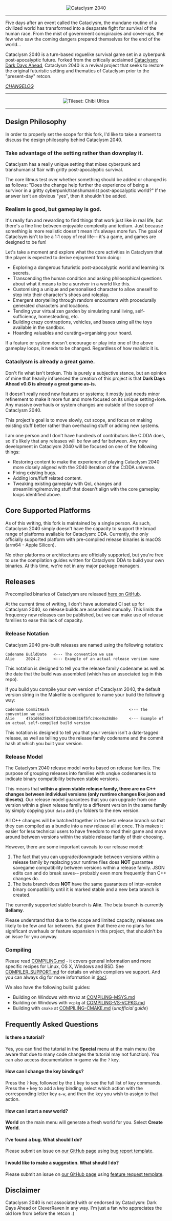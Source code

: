 <p align="center">
    <img src="./data/screenshots/titlebanner.png" alt="Cataclysm 2040">
</p>

---

Five days after an event called the Cataclysm, the mundane routine of a civilized world has transformed into a desparate fight for survival of the human race. From the mist of government conspiracies and cover-ups, the few who saw the coming dangers prepared themselves for the end of the world...

Cataclysm 2040 is a turn-based roguelike survival game set in a cyberpunk post-apocalyptic future. Forked from the critically acclaimed [Cataclysm: Dark Days Ahead](https://github.com/CleverRaven/Cataclysm-DDA/), Cataclysm 2040 is a revival project that seeks to restore the original futuristic setting and thematics of Cataclysm prior to the "present-day" retcon.

*[CHANGELOG](data/changelog.txt)*

---

<p align="center">
    <img src="./data/screenshots/showcase-2024.png" alt="Tileset: Chibi Ultica">
</p>

---

## Design Philosophy

In order to properly set the scope for this fork, I'd like to take a moment to discuss the design philosophy behind Cataclysm 2040.

### Take advantage of the setting rather than downplay it.

Cataclysm has a really unique setting that mixes cyberpunk and transhumanist flair with gritty post-apocalyptic survival.

The core litmus test over whether something should be added or changed is as follows: "Does the change help further the experience of being a survivor in a gritty cyberpunk/transhumanist post-apocalyptic world?" If the answer isn't an obvious "yes", then it shouldn't be added.

### Realism is good, but gameplay is god.

It's really fun and rewarding to find things that work just like in real life, but there's a fine line between enjoyable complexity and tedium. Just because something is more realistic doesn't mean it's always more fun. The goal of Cataclsym isn't to be a 1:1 copy of real life-- it's a game, and games are designed to be fun!

Let's take a moment and explore what the core activities in Cataclysm that the player is expected to derive enjoyment from doing:
- Exploring a dangerous futuristic post-apocalyptic world and learning its secrets.
- Transcending the human condition and asking philosophical questions about what it means to be a survivor in a world like this.
- Customising a unique and personalised character to allow oneself to step into their character's shoes and roleplay.
- Emergent storytelling through random encounters with procedurally generated characters and locations.
- Tending your virtual zen garden by simulating rural living, self-sufficiency, homesteading, etc.
- Building crazy contraptions, vehicles, and bases using all the toys available in the sandbox.
- Hoarding valuables and curating+organising your hoard.

If a feature or system doesn't encourage or play into one of the above gameplay loops, it needs to be changed. Regardless of how realistic it is.

### Cataclysm is already a great game.

Don't fix what isn't broken. This is purely a subjective stance, but an opinion of mine that heavily influenced the creation of this project is that **Dark Days Ahead v0.G is already a great game as-is.**

It doesn't really need new features or systems; it mostly just needs minor refinement to make it more fun and more focused on its unique setting+lore. Any massive overhauls or system changes are outside of the scope of Cataclysm 2040.

This project's goal is to move slowly, cut scope, and focus on making existing stuff better rather than overhauling stuff or adding new systems. 

I am one person and I don't have hundreds of contributors like C:DDA does, so it's likely that any releases will be few and far between. Any new development in Cataclysm 2040 will be focused on one of the following things:
- Restoring content to make the experience of playing Cataclysm 2040 more closely aligned with the 2040 iteration of the C:DDA universe.
- Fixing existing bugs.
- Adding lore/fluff related content.
- Tweaking existing gameplay with QoL changes and streamlining/removing stuff that doesn't align with the core gameplay loops identified above.

## Core Supported Platforms

As of this writing, this fork is maintained by a single person. As such, Cataclysm 2040 simply doesn't have the capacity to support the broad range of platforms available for Cataclysm: DDA. Currently, the only officially supported platform with pre-compiled release binaries is macOS (arm64 - Apple Silicon).

No other platforms or architectures are officially supported, but you're free to use the compilation guides written for Cataclysm: DDA to build your own binaries. At this time, we're not in any major package managers.

## Releases

Precompiled binaries of Cataclysm are released [here on GitHub](https://github.com/neonspectra/Cataclysm-2040/releases).

At the current time of writing, I don't have automated CI set up for Cataclysm 2040, so release builds are assembled manually. This limits the frequency new releases can be published, but we can make use of release families to ease this lack of capacity.

### Release Notation

Cataclysm 2040 pre-built releases are named using the following notation:

    Codename BuildDate   <--- The convention we use
    Alie     2024.2      <--- Example of an actual release version name

This notation is designed to tell you the release family codename as well as the date that the build was assembled (which has an associated tag in this repo).

If you build you compile your own version of Cataclysm 2040, the default version string in the Makefile is configured to name your build the following way:

    Codename CommitHash                                   <--- The convention we use
    Alie     47b1d66250c6f32bdc0348316f5fc24ce0a28d8e     <--- Example of an actual self-compiled build version

This notation is designed to tell you that your version isn't a date-tagged release, as well as telling you the release family codename and the commit hash at which you built your version.

### Release Model

The Cataclysm 2040 release model works based on release families. The purpose of grouping releases into families with unqiue codenames is to indicate binary compatibility between stable versions. 

This means that **within a given stable release family, there are no C++ changes between individual versions (only runtime changes like json and tilesets)**. Our release model guarantees that you can upgrade from one version within a given release family to a different version in the same family by simply copying your `data` and `gfx` folders to the new version.

All C++ changes will be batched together in the beta release branch so that they can compiled as a bundle into a new release all at once. This makes it easier for less technical users to have freedom to mod their game and move around between versions within the stable release family of their choosing.

However, there are some important caveats to our release model:
1. The fact that you can upgrade/downgrade between versions within a release family by replacing your runtime files does **NOT** guarantee savegame compatibility between versions within a release family. JSON edits can and do break saves-- probably even more frequently than C++ changes do.
2. The beta branch does **NOT** have the same guarantees of inter-version binary compatibility until it is marked stable and a new beta branch is created.

The currently supported stable branch is **Alie**. The beta branch is currently **Bellamy**. 

Please understand that due to the scope and limited capacity, releases are likely to be few and far between. But given that there are no plans for significant overhauls or feature expansion in this project, that shouldn't be an issue for you anyway.

### Compiling

Please read [COMPILING.md](doc/COMPILING/COMPILING.md) - it covers general information and more specific recipes for Linux, OS X, Windows and BSD. See [COMPILER_SUPPORT.md](doc/COMPILING/COMPILER_SUPPORT.md) for details on which compilers we support. And you can always dig for more information in [doc/](https://github.com/CleverRaven/Cataclysm-DDA/tree/master/doc).

We also have the following build guides:
* Building on Windows with `MSYS2` at [COMPILING-MSYS.md](doc/COMPILING/COMPILING-MSYS.md)
* Building on Windows with `vcpkg` at [COMPILING-VS-VCPKG.md](doc/COMPILING/COMPILING-VS-VCPKG.md)
* Building with `cmake` at [COMPILING-CMAKE.md](doc/COMPILING/COMPILING-CMAKE.md)  (*unofficial guide*)

## Frequently Asked Questions

#### Is there a tutorial?

Yes, you can find the tutorial in the **Special** menu at the main menu (be aware that due to many code changes the tutorial may not function). You can also access documentation in-game via the `?` key.

#### How can I change the key bindings?

Press the `?` key, followed by the `1` key to see the full list of key commands. Press the `+` key to add a key binding, select which action with the corresponding letter key `a-w`, and then the key you wish to assign to that action.

#### How can I start a new world?

**World** on the main menu will generate a fresh world for you. Select **Create World**.

#### I've found a bug. What should I do?

Please submit an issue on [our GitHub page](https://github.com/neonspecta/Cataclysm-2040/issues/) using [bug report template](https://github.com/neonspectra/Cataclysm-2040/issues/new?template=bug_report.md).

#### I would like to make a suggestion. What should I do?

Please submit an issue on [our GitHub page](https://github.com/neonspectra/Cataclysm-2040/issues/) using [feature request template](https://github.com/neonspectra/Cataclysm-2040/issues/new?template=feature_request.md).

## Disclaimer

Cataclysm 2040 is not associated with or endorsed by Cataclysm: Dark Days Ahead or CleverRaven in any way. I'm just a fan who appreciates the old lore from before the retcon :)
